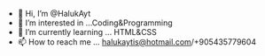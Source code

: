 - 👋 Hi, I’m @HalukAyt
- 👀 I’m interested in ...Coding&Programming
- 🌱 I’m currently learning ... HTML&CSS
- 📫 How to reach me ... halukaytis@hotmail.com/+905435779604

